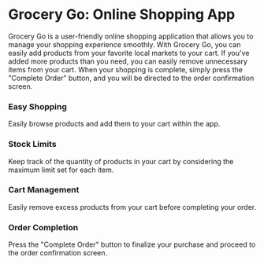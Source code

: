 # Grocery Go: Online Shopping App
Grocery Go is a user-friendly online shopping application that allows you to manage your shopping experience smoothly. With Grocery Go, you can easily add products from your favorite local markets to your cart. If you've added more products than you need, you can easily remove unnecessary items from your cart. When your shopping is complete, simply press the "Complete Order" button, and you will be directed to the order confirmation screen.

### Easy Shopping
Easily browse products and add them to your cart within the app.

### Stock Limits
Keep track of the quantity of products in your cart by considering the maximum limit set for each item.

### Cart Management
Easily remove excess products from your cart before completing your order.

### Order Completion
Press the "Complete Order" button to finalize your purchase and proceed to the order confirmation screen.

